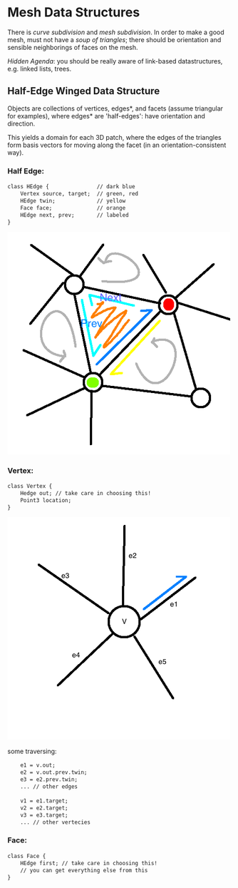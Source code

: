 # Mesh Data Structures

There is *curve subdivision* and *mesh subdivision*. In order to make a good mesh, must not have a _soup of triangles_; there should be orientation and sensible neighborings of faces on the mesh.

_Hidden Agenda_: you should be really aware of link-based datastructures, e.g. linked lists, trees.

## Half-Edge Winged Data Structure

Objects are collections of vertices, edges\*, and facets (assume triangular for examples), where edges\* are 'half-edges': have orientation and direction.

This yields a domain for each 3D patch, where the edges of the triangles form basis vectors for moving along the facet (in an orientation-consistent way).

### Half Edge:

```
class HEdge {               // dark blue
    Vertex source, target;  // green, red
    HEdge twin;             // yellow
    Face face;              // orange
    HEdge next, prev;       // labeled
}
```

![](images/half-edge-winged.png)

### Vertex:

```
class Vertex {
    Hedge out; // take care in choosing this!
    Point3 location;
}
```

![](images/vertex.png)

some traversing:

```
    e1 = v.out;
    e2 = v.out.prev.twin;
    e3 = e2.prev.twin;
    ... // other edges

    v1 = e1.target;
    v2 = e2.target;
    v3 = e3.target;
    ... // other vertecies
```

### Face:

```
class Face {
    HEdge first; // take care in choosing this!
    // you can get everything else from this
}
```